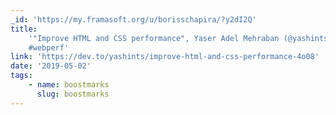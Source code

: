 ```yaml
---
_id: 'https://my.framasoft.org/u/borisschapira/?y2dI2Q'
title:
    '"Improve HTML and CSS performance", Yaser Adel Mehraban (@yashints)
    #webperf'
link: 'https://dev.to/yashints/improve-html-and-css-performance-4o08'
date: '2019-05-02'
tags:
    - name: boostmarks
      slug: boostmarks
---
```


<div class="markdown"><p></p></div>
